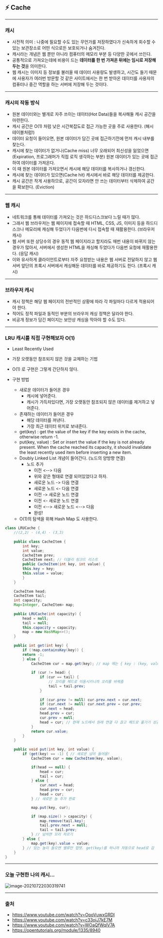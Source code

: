 ## ⚡️ Cache

---

### 캐시

- 사전적 의미 : 나중에 필요할 수도 있는 무언가를 저장하였다가 신속하게 회수할 수 있는 보관장소로 어떤 식으로든 보호되거나 숨겨진다.
- 캐시라는 개념은 웹 뿐만 아니라 컴퓨터의 메모리 부분 등 다양한 곳에서 쓰인다.
- 공통적으로 가져오는데에 비용이 드는 **데이터를 한 번 가져온 뒤에는 임시로 저장해두는 것**을 의미한다.
- 웹 캐시는 이미지 등 정보를 불러올 때 데이터 사용량도 발생하고, 시간도 들기 때문에 사용자가 여러번 방문할 것 같은 사이트에서는 한 번 받아온 데이터를 사용자의 컴퓨터나 중간 역할을 하는 서버에 저장해 두는 것이다.

---

### 캐시의 작동 방식

- 원본 데이터와는 별개로 자주 쓰이는 데이터(Hot Data)들을 복사해둘 캐시 공간을 마련한다.
- 캐시 공간은 O(1) 처럼 낮은 시간복잡도로 접근 가능한 곳을 주로 사용한다. (해시 테이블처럼!)
- 데이터 요청이 들어오면, 원본 데이터가 담긴 곳에 접근하기전에 먼저 캐시 내부를 찾는다.
- 캐시에 찾는 데이터가 없거나(Cache miss) 너무 오래되어 최신성을 잃었으면(Expiration, 프로그래머가 직접 로직 생각하는 부분) 원본 데이터가 있는 곳에 접근하여 데이터를 가져온다.
- 이 때 원본 데이터를 가져오면서 캐시에 해당 데이터를 복사하거나 갱신한다.
- 캐시에 찾는 데이터가 있으면(Cache hit) 캐시에서 바로 해당 데이터를 제공한다.
- 캐시 공간은 작게 사용하므로, 공간이 모자라면 안 쓰는 데이터부터 삭제하여 공간을 확보한다. (Eviction)

---

### 웹 캐시

- 네트워크를 통해 데이터를 가져오는 것은 하드디스크보다 느릴 때가 많다.
- 그래서 웹 브라우저는 웹 페이지에 접속할 때 HTML, CSS, JS, 이미지 등을 하드디스크나 메모리에 캐싱해 두었다가 다음번에 다시 접속할 때 재활용한다. (브라우저 캐시)
- 웹 서버 또한 상당수의 경우 동적 웹 페이지라고 할지라도 매번 내용이 바뀌지 않는 경우가 많아서, 서버에서 생성한 HTML을 캐싱해 두었다가 다음번 요청에 재활용한다. (응답 캐시)
- 이와 유사하게 클라이언트로부터 자주 요청받는 내용은 웹 서버로 전달하지 않고 웹 서버 앞단의 프록시 서버에서 캐싱해둔 데이터를 바로 제공하기도 한다. (프록시 캐시)

---

### 브라우저 캐시

- 캐시 정책은 해당 웹 페이지의 전반적인 상황에 따라 각 파일마다 다르게 적용되어야 한다.
- 적어도 정적 파일과 동적인 부분의 브라우저 캐싱 정책은 달라야 한다.
- 비공개 정보가 담긴 페이지는 보안상 캐싱을 막아야 할 수도 있다.

---

### LRU 캐시를 직접 구현해보자 O(1)

- Least Recently Used
- 가장 오랫동안 참조되지 않은 것을 교체하는 기법
- O(1) 로 구현은 그렇게 간단하지 않다.

- 구현 방법
  - 새로운 데이터가 들어온 경우
    - 캐시에 넣어준다.
    - 캐시가 가득차있다면, 가장 오랫동안 참조되지 않은 데이터를 제거하고 넣어준다.
  - 존재하는 데이터가 들어온 경우
    - 해당 데이터를 꺼낸다.
    - 가장 최근 데이터 위치로 보내준다.
  - get(key) : get the value of the key if the key exists in the cache, otherwise return -1.
  - put(key, value) : Set or insert the value if the key is not already present. When the cache reached its capacity, it should invalidate the least recently used item before inserting a new item.
  - Doubly Linked List 개념이 들어간다. (노드의 양방향 연결)
    - 노드 추가
      - 이전 <--> 다음 
      - 위와 같은 형태로 연결 되어있었다고 하자.
      - 새로운 노드 -> 다음 연결
      - 새로운 노드 <- 다음 연결
      - 이전 -> 새로운 노드 연결
      - 이전 <- 새로운 노드 연결
      - 이전 <--> 새로운 노드 <--> 다음
      - 완성!
  - O(1)의 탐색을 위해 Hash Map 도 사용한다.

```java
class LRUCache {
    //(2,2) - (4,4) - (3,3)
    
    public class CacheItem {
        int key;
        int value;
        CacheItem prev;
        CacheItem next; // 더블리 링크드 리스트
        public CacheItem(int key, int value) {
        this.key = key;
        this.value = value;
        }
    }
    
    CacheItem head;
    CacheItem tail;
    int capacity;
    Map<Integer, CacheItem> map;
    
    public LRUCache(int capacity) {
        head = null;
        tail = null;
        this.capacity = capacity;
        map = new HashMap<>();
    }
    
    public int get(int key) {
        if (!map.containsKey(key)) {
        return -1;
        } else {
            CacheItem cur = map.get(key); // map 에는 { key : (key, value) } 저장
            
            if (cur != head) {
                if (cur == tail) {
                    // 꼬리를 헤드로 이동시키니까 꼬리를 바꿔줌
                    tail = tail.prev;
                }
                
                if (cur.prev != null) cur.prev.next = cur.next;
                if (cur.next != null) cur.next.prev = cur.prev;
                cur.next = head;
                head.prev = cur;
                cur.prev = null;
                head = cur; // 현재 노드에서 원래 연결 다 끊고 헤드로 옮기기 성공!
            }
            return cur.value;
        }
    }
    
    public void put(int key, int value) {
        if (get(key) == -1) { // 새로운 넘이 들어옴!
            CacheItem cur = new CacheItem(key, value);

            if(head == null) {
                head = cur;
                tail = cur;
            } else {
                cur.next = head;
                head.prev = cur;
                head = cur;
            } // 새로운 놈 추가 완료

            map.put(key, cur);

            if (map.size() > capacity) {
                map.remove(tail.key);
                tail.prev.next = null;
                tail = tail.prev;
            } // 넘치면 꼬리 자르기
        } else {
            map.get(key).value = value;
        } // 있는 놈이 들오면 밸류만 업뎃. get(key)를 하니까 자동으로 head로 감
    }
}
```

---

### 오늘 구현한 나의 캐시...

![image-20210722030319741](./img/image-20210722030319741.png)

---

### 출처

- https://www.youtube.com/watch?v=OpoVuwxGRDI
- https://www.youtube.com/watch?v=c33ojJ7kE7M
- https://www.youtube.com/watch?v=WOaQfWqlV7A
- https://opentutorials.org/module/1335/8940